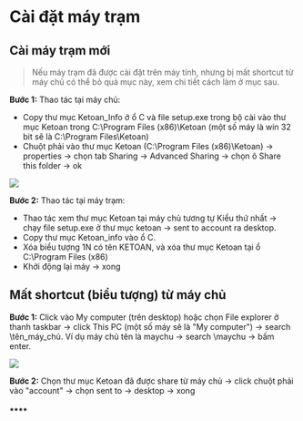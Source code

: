 # Cài đặt máy trạm

## **Cài máy trạm mới**

> Nếu máy trạm đã được cài đặt trên máy tính, nhưng bị mất shortcut từ máy chủ có thể bỏ quả mục này, xem chi tiết cách làm ở mục sau.

**Bước 1:** Thao tác tại máy chủ:

* Copy thư mục Ketoan\_Info ở ổ C và file setup.exe trong bộ cài vào thư mục Ketoan trong C:\Program Files \(x86\)\Ketoan \(một số máy là win 32 bit sẽ là C:\Program Files\Ketoan\)
* Chuột phải vào thư mục Ketoan \(C:\Program Files \(x86\)\Ketoan\) -&gt; properties -&gt; chọn tab Sharing -&gt; Advanced Sharing -&gt; chọn ô Share this folder -&gt; ok

![](https://phanmemnhatnam.com/wp-content/uploads/2018/03/7-1.png)

**Bước 2:** Thao tác tại máy trạm:

* Thao tác xem thư mục Ketoan tại máy chủ tương tự Kiểu thứ nhất -&gt; chạy file setup.exe ở thư mục ketoan -&gt; sent to account ra desktop.
*  Copy thư mục Ketoan\_info vào ổ C.
*  Xóa biểu tượng 1N có tên KETOAN, và xóa thư mục Ketoan tại ổ C:\Program Files \(x86\)
*  Khởi động lại máy -&gt; xong

## **Mất shortcut \(biểu tượng\) từ máy chủ**

**Bước 1:** Click vào My computer \(trên desktop\) hoặc chọn File explorer ở thanh taskbar -&gt; click This PC \(một số máy sẽ là "My computer"\) -&gt; search \\tên\_máy\_chủ. Ví dụ máy chủ tên là maychu -&gt; search \\maychu -&gt; bấm enter.

![](https://phanmemnhatnam.com/wp-content/uploads/2018/03/7.png)

**Bước 2:** Chọn thư mục Ketoan đã được share từ máy chủ -&gt; click chuột phải vào "account" -&gt; chọn sent to -&gt; desktop -&gt; xong

#### \*\*\*\*

